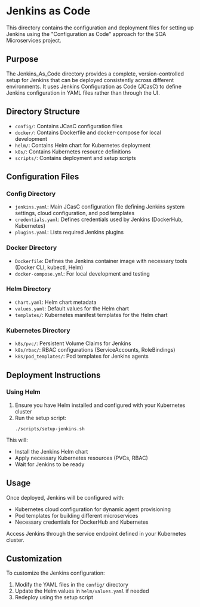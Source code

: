 # Jenkins as Code

This directory contains the configuration and deployment files for setting up Jenkins using the "Configuration as Code" approach for the SOA Microservices project.

## Purpose

The Jenkins_As_Code directory provides a complete, version-controlled setup for Jenkins that can be deployed consistently across different environments. It uses Jenkins Configuration as Code (JCasC) to define Jenkins configuration in YAML files rather than through the UI.

## Directory Structure

- `config/`: Contains JCasC configuration files
- `docker/`: Contains Dockerfile and docker-compose for local development
- `helm/`: Contains Helm chart for Kubernetes deployment
- `k8s/`: Contains Kubernetes resource definitions
- `scripts/`: Contains deployment and setup scripts

## Configuration Files

### Config Directory
- `jenkins.yaml`: Main JCasC configuration file defining Jenkins system settings, cloud configuration, and pod templates
- `credentials.yaml`: Defines credentials used by Jenkins (DockerHub, Kubernetes)
- `plugins.yaml`: Lists required Jenkins plugins

### Docker Directory
- `Dockerfile`: Defines the Jenkins container image with necessary tools (Docker CLI, kubectl, Helm)
- `docker-compose.yml`: For local development and testing

### Helm Directory
- `Chart.yaml`: Helm chart metadata
- `values.yaml`: Default values for the Helm chart
- `templates/`: Kubernetes manifest templates for the Helm chart

### Kubernetes Directory
- `k8s/pvc/`: Persistent Volume Claims for Jenkins
- `k8s/rbac/`: RBAC configurations (ServiceAccounts, RoleBindings)
- `k8s/pod_templates/`: Pod templates for Jenkins agents

## Deployment Instructions

### Using Helm

1. Ensure you have Helm installed and configured with your Kubernetes cluster
2. Run the setup script:
   ```
   ./scripts/setup-jenkins.sh
   ```

This will:
- Install the Jenkins Helm chart
- Apply necessary Kubernetes resources (PVCs, RBAC)
- Wait for Jenkins to be ready

## Usage

Once deployed, Jenkins will be configured with:
- Kubernetes cloud configuration for dynamic agent provisioning
- Pod templates for building different microservices
- Necessary credentials for DockerHub and Kubernetes

Access Jenkins through the service endpoint defined in your Kubernetes cluster.

## Customization

To customize the Jenkins configuration:
1. Modify the YAML files in the `config/` directory
2. Update the Helm values in `helm/values.yaml` if needed
3. Redeploy using the setup script